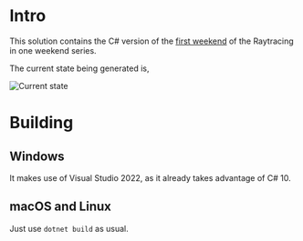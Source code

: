 # Intro

This solution contains the C# version of the [first weekend](https://raytracing.github.io/books/RayTracingInOneWeekend.html) of the Raytracing in one weekend series.

The current state being generated is,

![Current state](Renderings/Latest.png)

# Building

## Windows

It makes use of Visual Studio 2022,  as it already takes advantage of C# 10.

## macOS and Linux

Just use `dotnet build` as usual.
